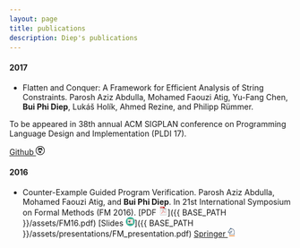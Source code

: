 ```yaml
---
layout: page
title: publications
description: Diep's publications
---
```

 

<!-- ### <a name="book"></a>book -->

#### 2017
- Flatten and Conquer: A Framework for Efficient Analysis of String Constraints.
Parosh Aziz Abdulla, Mohamed Faouzi Atig, Yu-Fang Chen, **Bui Phi Diep**, Lukáš Holík, Ahmed Rezine, and Philipp Rümmer. 

To be appeared in 38th annual ACM SIGPLAN conference on Programming Language Design and Implementation (PLDI 17).
<!--[PDF ![pdf (1.5M)](icons16/pdf-icon.png)]() -->
<!--[ACM ![ACM](icons16/acm.png)]() -->
[Github ![GitHub](icons16/github-icon.png)](https://github.com/diepbp/fat)
#### 2016

- Counter-Example Guided Program Verification. Parosh Aziz Abdulla, Mohamed Faouzi Atig, and **Bui Phi Diep**. 
In 21st International Symposium on Formal Methods (FM 2016).
[PDF ![pdf (1.5M)](icons16/pdf-icon.png)]({{ BASE_PATH }}/assets/FM16.pdf)
[Slides ![slides (1.5M)](icons16/ppt-icon.png)]({{ BASE_PATH }}/assets/presentations/FM_presentation.pdf)
[Springer ![springer](icons16/springer-icon.png)](http://link.springer.com/chapter/10.1007%2F978-3-319-48989-6_2)
<!--[![Abstract](icons16/pubmed-icon.png)](http://www.bepress.com/jhubiostat/paper125) -->
<!--[![GitHub](icons16/github-icon.png)](https://github.com/kbroman/phyloQTLpaper) -->

